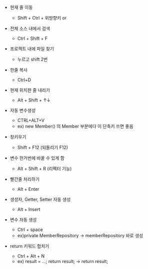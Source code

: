 - 현재 줄 이동
  - Shift + Ctrl + 위방향키 or 

- 전체 소스 내에서 검색
  - Ctrl + Shift + F
  
- 프로젝트 내에 파일 찾기
  - <project>누르고 shift 2번
  
- 한줄 복사
  - Ctrl+D

- 현재 위치한 줄 내리기
  - Alt + Shift + ↑↓

- 자동 변수생성
  - CTRL+ALT+V
  - ex) new Member() 의 Member 부분에다 이 단축키 쓰면 좋음

- 창키우기
  - Shift + F12 (되돌리기 F12)
  
- 변수 한거번에 바꿀 수 있게 함
  - Alt + Shift + R (리펙터 기능)
- 빨간줄 처리하기
  - Alt + Enter
- 생성자, Getter, Setter 자동 생성
  - Alt + Insert

- 변수 자동 생성
  - Ctrl + space
  - ex)private MemberRepository -> memberRepository 바로 생성
 
- return 키워드 합치기
  - Ctrl + Alt + N
  - ex) result = ...; return result; -> return result;
  
